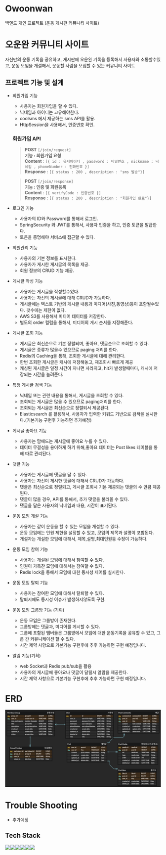 # Owoonwan
백엔드 개인 프로젝트 (운동 게시판 커뮤니티 사이트)

#  오운완 커뮤니티 사이트


자신만의 운동 기록을 공유하고, 게시판에 오운완 기록을 등록해서 사용자와 소통할수있고, 
운동 모임을 개설해서, 운동할 사람을 모집할 수 있는 커뮤니티 사이트

## 프로젝트 기능 및 설계


- 회원가입 기능
  - 사용자는 회원가입을 할 수 있다.
  - 닉네임과 아이디는 고유해야한다.
  - coolsms 에서 제공하는 sms API를 활용.
  - HttpSession을 사용해서, 인증번호 확인.
  ### 회원가입 API
  > **POST**  `[/join/request]`<br>**기능 : 회원가입 요청**<br>
  > **Content** : 
  > `[{ id : 유저아이디 , password : 비밀번호 , nickname : 닉네임 , phoneNumber : 전화번호 }]`
  > <br>**Response** : `[{ status : 200 , description : "sms 발송"}]`

  > **POST**  `[/join/response]`<br>**기능 : 인증 및 회원등록**<br>
  > **Content** :
  > `[{ verifyCode : 인증번호 }]`
  > <br>**Response** : `[{ status : 200 , description : "회원가입 완료"}]`

- 로그인 기능
    - 사용자의 ID와 Password를 통해서 로그인.
    - SpringSecurity 와 JWT를 통해서, 사용자 인증을 하고, 인증 토큰을 발급한다.
    - 토큰을 증명해야 서비스에 접근할 수 있다.


- 회원관리 기능
    - 사용자의 기본 정보를 표시한다.
    - 사용자가 게시한 게시글의 목록을 제공.
    - 회원 정보의 CRUD 기능 제공.


- 게시글 작성 기능
    - 사용자는 게시글을 작성할수있다.
    - 사용자는 자신의 게시글에 대해 CRUD가 가능하다.
    - 게시글에는 텍스트 기반의 게시글 내용과 미디어(사진,동영상)등이 포함될수있다. 갯수에는 제한이 없다. 
    - AWS S3를 사용해서 미디어 데이터를 저장한다.
    - 별도의 order 컬럼을 통해서, 미디어의 게시 순서를 지정해준다.


- 게시글 조회 기능
    - 게시글은 최신순으로 기본 정렬되며, 좋아요, 댓글순으로 조회할 수 있다.
    - 게시글은 종류가 많을수 있으므로 paging 처리를 한다.
    - Redis의 Caching을 통해, 조회한 게시글에 대해 관리한다.
    - 한번 조회한 게시글은 캐시에 저장해놓고, 재조회시 빠르게 제공
    - 캐싱된 게시글은 일정 시간이 지나면 사라지고, hit가 발생할때마다, 캐시에 저장되는 
  시간을 늘려준다.


- 특정 게시글 검색 기능
    - 닉네임 또는 관련 내용을 통해서, 게시글을 조회할 수 있다.
    - 조회되는 게시글은 많을 수 있으므로 paging처리를 한다.
    - 조회되는 게시글은 최신순으로 정렬되서 제공된다.
    - Elasticsearch 를 활용해서, 사용자가 입력한 키워드 기반으로 검색을 실시한다.(기본기능 구현후 가능하면 추가예정)


- 게시글 좋아요 기능
    - 사용자는 맘에드는 게시글에 좋아요 누를 수 있다.
    - 데이터 무결성을 용이하게 하기 위해,좋아요 데이터는 Post likes 테이블을 통해 따로 관리된다.


- 댓글 기능
    - 사용자는 게시글에 댓글을 달 수 있다.
    - 사용자는 자신이 게시한 댓글에 대해서 CRUD가 가능하다.
    - 댓글은 최신순으로 정렬되고, 게시글 조회시 기본 제공되는 댓글의 수 만큼 제공된다.
    - 댓글이 많을 경우, API를 통해서, 추가 댓글을 불러올 수 있다.
    - 댓글을 달은 사용자의 닉네임과 내용, 시간이 표기된다.
    

- 운동 모임 개설 기능
  - 사용자는 같이 운동을 할 수 있는 모임을 개설할 수 있다.
  - 운동 모임에는 인원 제한을 설정할 수 있고, 모임의 제목과 설명이 포함된다.
  - 개설자는 개설한 모임에 대해서, 제목,설명,최대인원등 수정이 가능하다.


- 운동 모임 참여 기능
  - 사용자는 개설된 모임에 대해서 참여할 수 있다.
  - 인원이 가득찬 모임에 대해서는 참여할 수 없다.
  - Redis lock을 통해서 모임에 대한 동시성 제어를 실시한다.


- 운동 모임 탈퇴 기능
  - 사용자는 참여한 모임에 대해서 탈퇴할 수 있다.
  - 탈퇴시에도 동시성 이슈가 발생하지않도록 구현.


- 운동 모임 그룹방 기능 (기획)
  - 운동 모임은 그룹방이 존재한다.
  - 그룹방에는 댓글과, 미디어를 게시할 수 있다.
  - 그룹에 포함된 멤버들은 그룹방에서 모임에 대한 운동기록을 공유할 수 있고, 그룹 간 커뮤니케이션 할 수 있다.
  - 시간 제약 사항으로 기본기능 구현후에 추후 가능하면 구현 예정입니다.


- 알림 기능(기획)
    - web Socket과 Redis pub/sub을 활용
    - 사용자의 게시글에 좋아요나 댓글이 달릴시 알람을 제공한다.
    - 시간 제약 사항으로 기본기능 구현후에 추후 가능하면 구현 예정입니다.

# ERD

![ER diagram](image/ERD.png)

# Trouble Shooting

- 추가예정

## Tech Stack

<img src="https://img.shields.io/badge/Spring-6DB33F?style=for-the-badge&logo=spring&logoColor=white"><img src="https://img.shields.io/badge/MySQL-4479A1?style=for-the-badge&logo=mysql&logoColor=white"><img src="https://img.shields.io/badge/Amazon%20S3-569A31?style=for-the-badge&logo=amazon-s3&logoColor=white"><img src="https://img.shields.io/badge/Git-F05032?style=for-the-badge&logo=git&logoColor=white"><img src="https://img.shields.io/badge/Redis-DC382D?style=for-the-badge&logo=redis&logoColor=white"><img src="https://img.shields.io/badge/Spring%20Security-6DB33F?style=for-the-badge&logo=spring-security&logoColor=white">
